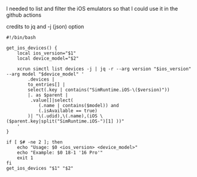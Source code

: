 
I needed to list and filter the iOS emulators so that I could use it in the github actions

credits to jq and -j (json) option

````
#!/bin/bash

get_ios_devices() {
    local ios_version="$1"
    local device_model="$2"

    xcrun simctl list devices -j | jq -r --arg version "$ios_version" --arg model "$device_model" '
        .devices | 
        to_entries[] | 
        select(.key | contains("SimRuntime.iOS-\($version)"))
        |. as $parent |
         .value[]|select(
            (.name | contains($model)) and 
            (.isAvailable == true)
        )| "\(.udid),\(.name),(iOS \($parent.key|split("SimRuntime.iOS-")[1] ))"
    '
}

if [ $# -ne 2 ]; then
    echo "Usage: $0 <ios_version> <device_model>"
    echo "Example: $0 18-1 '16 Pro'"
    exit 1
fi
get_ios_devices "$1" "$2"

````
